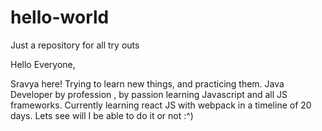 # hello-world
Just a repository for all try outs

Hello Everyone,

Sravya here! Trying to learn new things, and practicing them.
Java Developer by profession , by passion learning Javascript and all JS frameworks. 
Currently learning react JS with webpack in a timeline of 20 days. Lets see will I be able to do it or not :^)

